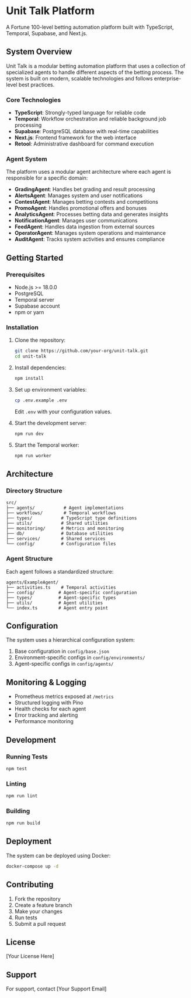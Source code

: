 # Unit Talk Platform

A Fortune 100-level betting automation platform built with TypeScript, Temporal, Supabase, and Next.js.

## System Overview

Unit Talk is a modular betting automation platform that uses a collection of specialized agents to handle different aspects of the betting process. The system is built on modern, scalable technologies and follows enterprise-level best practices.

### Core Technologies

- **TypeScript**: Strongly-typed language for reliable code
- **Temporal**: Workflow orchestration and reliable background job processing
- **Supabase**: PostgreSQL database with real-time capabilities
- **Next.js**: Frontend framework for the web interface
- **Retool**: Administrative dashboard for command execution

### Agent System

The platform uses a modular agent architecture where each agent is responsible for a specific domain:

- **GradingAgent**: Handles bet grading and result processing
- **AlertsAgent**: Manages system and user notifications
- **ContestAgent**: Manages betting contests and competitions
- **PromoAgent**: Handles promotional offers and bonuses
- **AnalyticsAgent**: Processes betting data and generates insights
- **NotificationAgent**: Manages user communications
- **FeedAgent**: Handles data ingestion from external sources
- **OperatorAgent**: Manages system operations and maintenance
- **AuditAgent**: Tracks system activities and ensures compliance

## Getting Started

### Prerequisites

- Node.js >= 18.0.0
- PostgreSQL
- Temporal server
- Supabase account
- npm or yarn

### Installation

1. Clone the repository:
   ```bash
   git clone https://github.com/your-org/unit-talk.git
   cd unit-talk
   ```

2. Install dependencies:
   ```bash
   npm install
   ```

3. Set up environment variables:
   ```bash
   cp .env.example .env
   ```
   Edit `.env` with your configuration values.

4. Start the development server:
   ```bash
   npm run dev
   ```

5. Start the Temporal worker:
   ```bash
   npm run worker
   ```

## Architecture

### Directory Structure

```
src/
├── agents/           # Agent implementations
├── workflows/        # Temporal workflows
├── types/           # TypeScript type definitions
├── utils/           # Shared utilities
├── monitoring/      # Metrics and monitoring
├── db/              # Database utilities
├── services/        # Shared services
└── config/          # Configuration files
```

### Agent Structure

Each agent follows a standardized structure:

```
agents/ExampleAgent/
├── activities.ts    # Temporal activities
├── config/         # Agent-specific configuration
├── types/          # Agent-specific types
├── utils/          # Agent utilities
└── index.ts        # Agent entry point
```

## Configuration

The system uses a hierarchical configuration system:

1. Base configuration in `config/base.json`
2. Environment-specific configs in `config/environments/`
3. Agent-specific configs in `config/agents/`

## Monitoring & Logging

- Prometheus metrics exposed at `/metrics`
- Structured logging with Pino
- Health checks for each agent
- Error tracking and alerting
- Performance monitoring

## Development

### Running Tests

```bash
npm test
```

### Linting

```bash
npm run lint
```

### Building

```bash
npm run build
```

## Deployment

The system can be deployed using Docker:

```bash
docker-compose up -d
```

## Contributing

1. Fork the repository
2. Create a feature branch
3. Make your changes
4. Run tests
5. Submit a pull request

## License

[Your License Here]

## Support

For support, contact [Your Support Email]
